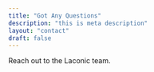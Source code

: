 ```yaml
---
title: "Got Any Questions"
description: "this is meta description"
layout: "contact"
draft: false
---
```


Reach out to the Laconic team.

